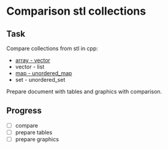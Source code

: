 # Comparison stl collections

## Task

Compare collections from stl in cpp:
- [array - vector](tests/Array-Vector.cpp)
- vector - list
- [map - unordered_map](tests/map-unordered_map.cpp)
- set - unordered_set

Prepare document with tables and graphics with comparison.

## Progress

- [ ] compare
- [ ] prepare tables
- [ ] prepare graphics
